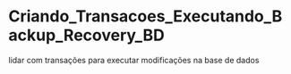 # Criando_Transacoes_Executando_Backup_Recovery_BD
 lidar com transações para executar modificações na base de dados
